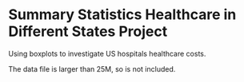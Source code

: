 # Summary Statistics Healthcare in Different States Project

Using boxplots to investigate US hospitals healthcare costs.

The data file is larger than 25M, so is not included.
